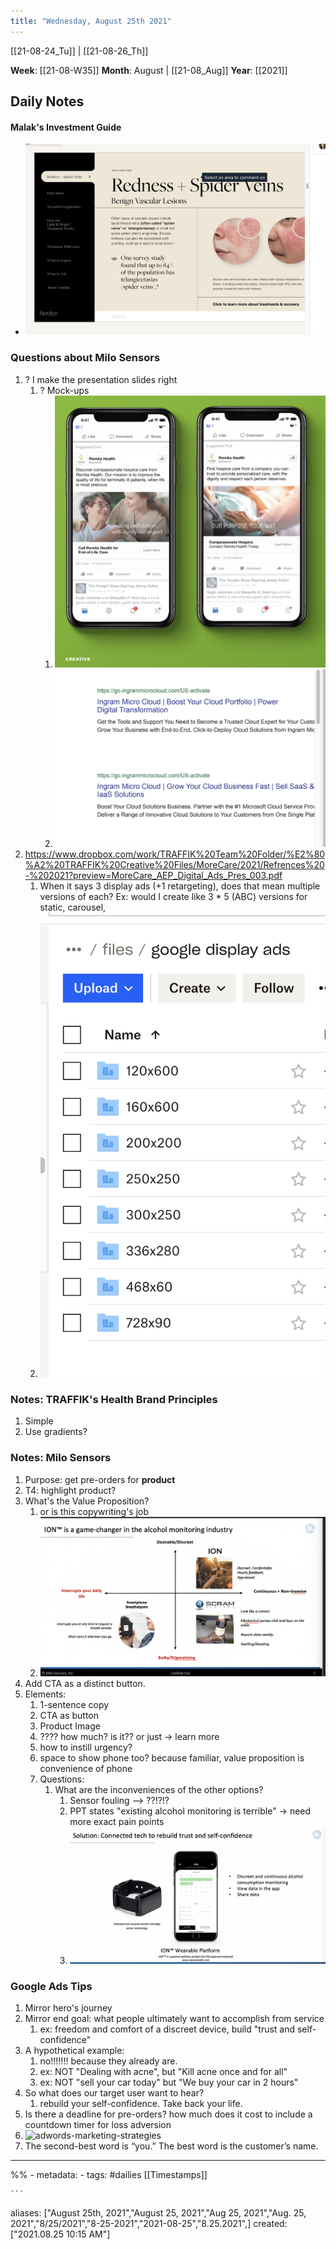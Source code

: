 ```yaml
---
title: "Wednesday, August 25th 2021"
---
```

[[21-08-24_Tu]] | [[21-08-26_Th]] 

**Week**: [[21-08-W35]]
**Month**: August | [[21-08_Aug]]
**Year**: [[2021]]

## Daily Notes
#### Malak's Investment Guide
- ![](Pasted%20image%2020210825101549.png)








### Questions about Milo Sensors
1. ? I make the presentation slides right
	1. ? Mock-ups
		1. ![](Pasted%20image%2020210825103448.png)
		2. ![](Pasted%20image%2020210825104231.png)
2. https://www.dropbox.com/work/TRAFFIK%20Team%20Folder/%E2%80%A2%20TRAFFIK%20Creative%20Files/MoreCare/2021/Refrences%20-%202021?preview=MoreCare_AEP_Digital_Ads_Pres_003.pdf
	1. When it says 3 display ads (+1 retargeting), does that mean multiple versions of each? Ex: would I create like 3 * 5 (ABC) versions for static, carousel, 
	2. ![](Screen%20Shot%202021-08-25%20at%2010.50.40%20AM.png)

### Notes: TRAFFIK's Health Brand Principles
1. Simple 
2. Use gradients?

### Notes: Milo Sensors
1. Purpose: get pre-orders for **product**
2. T4: highlight product? 
3. What's the Value Proposition?
	1. or is this copywriting's job
	2.  ![](Pasted%20image%2020210825110513.png)
4. Add CTA as a distinct button.
5. Elements:
	1. 1-sentence copy
	2. CTA as button
	3. Product Image
	4. ???? how much? is it?? or just -> learn more
	5. how to instill urgency?
	6. space to show phone too? because familiar, value proposition is convenience of phone 
	7. Questions: 
		1. What are the inconveniences of the other options? 
			1. Sensor fouling --> ??!?!?
			2. PPT states "existing alcohol monitoring is terrible" -> need more exact pain points
			3. ![](Pasted%20image%2020210825110412.png)
			
			

### Google Ads Tips
1. Mirror hero's journey
2. Mirror end goal: what people ultimately want to accomplish from service
	1. ex: freedom and comfort of a discreet device, build "trust and self-confidence"
3. A hypothetical example:
	1. no!!!!!!! because they already are. 
	2. ex: NOT "Dealing with acne", but "Kill acne once and for all"
	3. ex: NOT "sell your car today" but "We buy your car in 2 hours"
4. So what does our target user want to hear?
	1. rebuild your self-confidence. Take back your life. 
5. Is there a deadline for pre-orders? how much does it cost to include a countdown timer for loss adversion
6. ![adwords-marketing-strategies](http://unbounce.com/photos/adwords-marketing-strategies.png)
7. The second-best word is “you.” The best word is the customer’s name.

----
%% - metadata:
	- tags: #dailies [[Timestamps]] 


	```
aliases: ["August 25th, 2021","August 25, 2021","Aug 25, 2021","Aug. 25, 2021","8/25/2021","8-25-2021","2021-08-25","8.25.2021",]
created: ["2021.08.25 10:15 AM"]
```